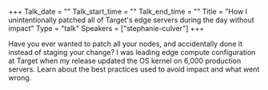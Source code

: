 +++
Talk_date = ""
Talk_start_time = ""
Talk_end_time = ""
Title = "How I unintentionally patched all of Target's edge servers during the day without impact"
Type = "talk"
Speakers = ["stephanie-culver"]
+++

Have you ever wanted to patch all your nodes, and accidentally done it instead of staging your change? I was leading edge compute configuration at Target when my release updated the OS kernel on 6,000 production servers. Learn about the best practices used to avoid impact and what went wrong.

